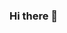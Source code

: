 ### Hi there 👋

<!--
**cararetos/cararetos** is a ✨ _special_ ✨ repository because its `README.md` (this file) appears on your GitHub profile.

Here are some ideas to get you started:

- 🔭 I’m currently working on: I'm not working tbh
- 🌱 I’m currently learning: Something not learned before
- 👯 I’m looking to collaborate on: Not dumb people
- 🤔 I’m looking for help with: Nah
- 💬 Ask me about: Anything
- 📫 How to reach me: You CAN'T
- 😄 Pronouns: Omg, this shit here too? Who cares?
- ⚡ Fun fact: The colour of an orange is orange
